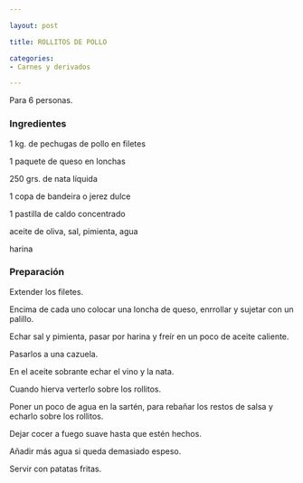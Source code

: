 ```yaml
---

layout: post

title: ROLLITOS DE POLLO

categories:
- Carnes y derivados

---
```


Para 6 personas.

<h3>Ingredientes</h3>

1 kg. de pechugas de pollo en filetes

1 paquete de queso en lonchas

250 grs. de nata líquida

1 copa de bandeira o jerez dulce

1 pastilla de caldo concentrado

aceite de oliva, sal, pimienta, agua

harina

<h3>Preparación</h3>

Extender los filetes.

Encima de cada uno colocar una loncha de queso, enrrollar y sujetar con un palillo.

Echar sal y pimienta, pasar por harina y freír en un poco de aceite caliente.

Pasarlos a una cazuela.

En el aceite sobrante echar el vino y la nata.

Cuando hierva verterlo sobre los rollitos.

Poner un poco de agua en la sartén, para rebañar los restos de salsa y echarlo sobre los rollitos.

Dejar cocer a fuego suave hasta que estén hechos.

Añadir más agua si queda demasiado espeso.

Servir con patatas fritas.

